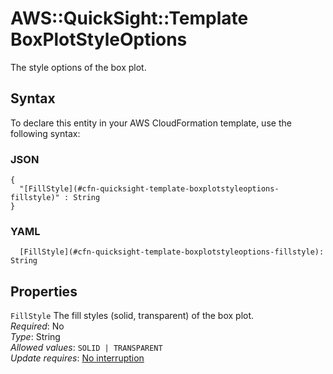 # AWS::QuickSight::Template BoxPlotStyleOptions<a name="aws-properties-quicksight-template-boxplotstyleoptions"></a>

The style options of the box plot\.

## Syntax<a name="aws-properties-quicksight-template-boxplotstyleoptions-syntax"></a>

To declare this entity in your AWS CloudFormation template, use the following syntax:

### JSON<a name="aws-properties-quicksight-template-boxplotstyleoptions-syntax.json"></a>

```
{
  "[FillStyle](#cfn-quicksight-template-boxplotstyleoptions-fillstyle)" : String
}
```

### YAML<a name="aws-properties-quicksight-template-boxplotstyleoptions-syntax.yaml"></a>

```
  [FillStyle](#cfn-quicksight-template-boxplotstyleoptions-fillstyle): String
```

## Properties<a name="aws-properties-quicksight-template-boxplotstyleoptions-properties"></a>

`FillStyle` <a name="cfn-quicksight-template-boxplotstyleoptions-fillstyle"></a>
The fill styles \(solid, transparent\) of the box plot\.  
_Required_: No  
_Type_: String  
_Allowed values_: `SOLID | TRANSPARENT`  
_Update requires_: [No interruption](https://docs.aws.amazon.com/AWSCloudFormation/latest/UserGuide/using-cfn-updating-stacks-update-behaviors.html#update-no-interrupt)
